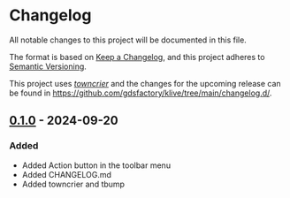 # Changelog

All notable changes to this project will be documented in this file.

The format is based on [Keep a Changelog](https://keepachangelog.com/en/1.0.0/), and this project adheres to [Semantic Versioning](https://semver.org/spec/v2.0.0.html).

This project uses [*towncrier*](https://towncrier.readthedocs.io/) and the changes for the upcoming release can be found in <https://github.com/gdsfactory/klive/tree/main/changelog.d/>.

<!-- towncrier release notes start -->

## [0.1.0](https://github.com/mustafacc/kAI/tree/0.1.0) - 2024-09-20


### Added

- Added Action button in the toolbar menu 
- Added CHANGELOG.md 
- Added towncrier and tbump
